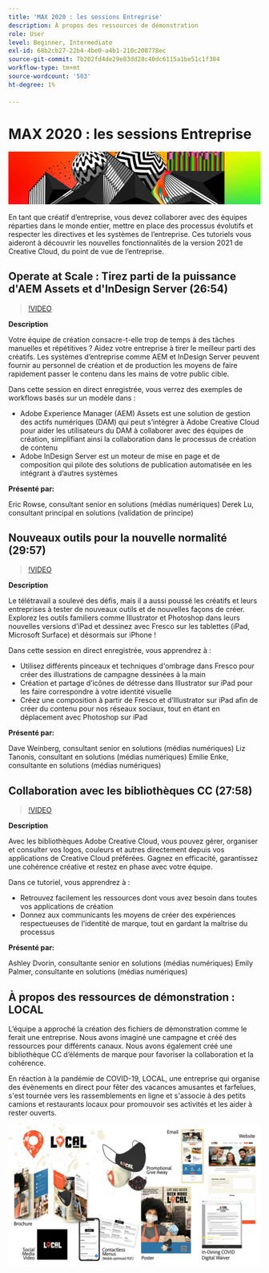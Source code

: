```yaml
---
title: 'MAX 2020 : les sessions Entreprise'
description: À propos des ressources de démonstration
role: User
level: Beginner, Intermediate
exl-id: 68b2cb27-22b4-4be0-a4b1-210c208778ec
source-git-commit: 7b202fd4de29e83dd28c40dc6115a1be51c1f384
workflow-type: tm+mt
source-wordcount: '503'
ht-degree: 1%

---
```


# MAX 2020 : les sessions Entreprise

![Image héros Max 2020](../assets/MAX2020.jpg)

En tant que créatif d’entreprise, vous devez collaborer avec des équipes réparties dans le monde entier, mettre en place des processus évolutifs et respecter les directives et les systèmes de l’entreprise. Ces tutoriels vous aideront à découvrir les nouvelles fonctionnalités de la version 2021 de Creative Cloud, du point de vue de l’entreprise.

## Operate at Scale : Tirez parti de la puissance d&#39;AEM Assets et d&#39;InDesign Server (26:54)

>[!VIDEO](https://video.tv.adobe.com/v/327112?hidetitle=true)

**Description**

Votre équipe de création consacre-t-elle trop de temps à des tâches manuelles et répétitives ? Aidez votre entreprise à tirer le meilleur parti des créatifs. Les systèmes d’entreprise comme AEM et InDesign Server peuvent fournir au personnel de création et de production les moyens de faire rapidement passer le contenu dans les mains de votre public cible.

Dans cette session en direct enregistrée, vous verrez des exemples de workflows basés sur un modèle dans :
* Adobe Experience Manager (AEM) Assets est une solution de gestion des actifs numériques (DAM) qui peut s’intégrer à Adobe Creative Cloud pour aider les utilisateurs du DAM à collaborer avec des équipes de création, simplifiant ainsi la collaboration dans le processus de création de contenu
* Adobe InDesign Server est un moteur de mise en page et de composition qui pilote des solutions de publication automatisée en les intégrant à d’autres systèmes

**Présenté par:**

Eric Rowse, consultant senior en solutions (médias numériques) Derek Lu, consultant principal en solutions (validation de principe)

## Nouveaux outils pour la nouvelle normalité (29:57)

>[!VIDEO](https://video.tv.adobe.com/v/328232?hidetitle=true)

**Description**

Le télétravail a soulevé des défis, mais il a aussi poussé les créatifs et leurs entreprises à tester de nouveaux outils et de nouvelles façons de créer. Explorez les outils familiers comme Illustrator et Photoshop dans leurs nouvelles versions d’iPad et dessinez avec Fresco sur les tablettes (iPad, Microsoft Surface) et désormais sur iPhone !

Dans cette session en direct enregistrée, vous apprendrez à :
* Utilisez différents pinceaux et techniques d&#39;ombrage dans Fresco pour créer des illustrations de campagne dessinées à la main
* Création et partage d’icônes de détresse dans Illustrator sur iPad pour les faire correspondre à votre identité visuelle
* Créez une composition à partir de Fresco et d’Illustrator sur iPad afin de créer du contenu pour nos réseaux sociaux, tout en étant en déplacement avec Photoshop sur iPad

**Présenté par:**

Dave Weinberg, consultant senior en solutions (médias numériques) Liz Tanonis, consultant en solutions (médias numériques) Emilie Enke, consultante en solutions (médias numériques)

## Collaboration avec les bibliothèques CC (27:58)

>[!VIDEO](https://video.tv.adobe.com/v/328199?hidetitle=true)

**Description**

Avec les bibliothèques Adobe Creative Cloud, vous pouvez gérer, organiser et consulter vos logos, couleurs et autres directement depuis vos applications de Creative Cloud préférées. Gagnez en efficacité, garantissez une cohérence créative et restez en phase avec votre équipe.

Dans ce tutoriel, vous apprendrez à :
* Retrouvez facilement les ressources dont vous avez besoin dans toutes vos applications de création
* Donnez aux communicants les moyens de créer des expériences respectueuses de l’identité de marque, tout en gardant la maîtrise du processus

**Présenté par:**

Ashley Dvorin, consultante senior en solutions (médias numériques) Emily Palmer, consultante en solutions (médias numériques)

## À propos des ressources de démonstration : LOCAL

L’équipe a approché la création des fichiers de démonstration comme le ferait une entreprise. Nous avons imaginé une campagne et créé des ressources pour différents canaux. Nous avons également créé une bibliothèque CC d’éléments de marque pour favoriser la collaboration et la cohérence.

En réaction à la pandémie de COVID-19, LOCAL, une entreprise qui organise des évènements en direct pour fêter des vacances amusantes et farfelues, s&#39;est tournée vers les rassemblements en ligne et s&#39;associe à des petits camions et restaurants locaux pour promouvoir ses activités et les aider à rester ouverts.

![Ressources de démonstration LOCALES](../assets/demo_local_assets-WIP-v1.jpg)
